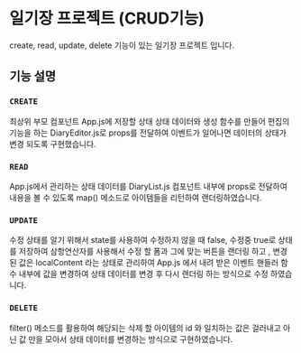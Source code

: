 # 일기장 프로젝트 (CRUD기능)

create, read, update, delete 기능이 있는 일기장 프로젝트 입니다.

## 기능 설명

### `CREATE`

최상위 부모 컴포넌트 App.js에 저장할 상태 상태 데이터와 생성 함수를 만들어 편집의 기능을 하는 DiaryEditor.js로 props를 전달하여 이벤트가 일어나면 데이터의 상태가 변경 되도록 구현했습니다.

### `READ`

App.js에서 관리하는 상태 데이터를 DiaryList.js 컴포넌트 내부에 props로 전달하여 내용을 볼 수 있도록 map() 메소드로 아이템들을 리턴하여 랜더링하였습니다.

### `UPDATE`

수정 상태를 알기 위해서 state를 사용하여 수정하지 않을 때 false, 수정중 true로 상태를 저장하여 삼항연산자를 사용해서
수정 할 폼과 그에 맞는 버튼을 랜더링 하고 , 변경된 값은 localContent 라는 상태로 관리하여 App.js 에서 내려 받은 이벤트 핸들러 함수 내부에 값을 변경하여 상태 데이터를 변경 후 다시 랜더링 하는 방식으로 수정 하였습니다.

### `DELETE`

filter() 메소드를 활용하여 해당되는 삭제 할 아이템의 id 와 일치하는 값은 걸러내고 아닌 값 만을 모아서 상태 데이터를 변경하는 방식으로 구현하였습니다.

